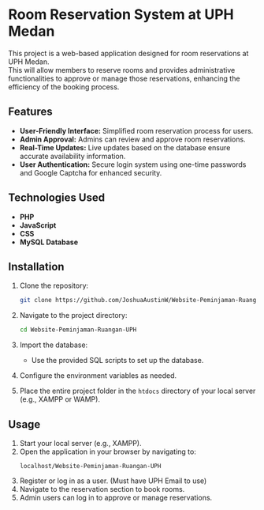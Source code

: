 # Room Reservation System at UPH Medan

This project is a web-based application designed for room reservations at UPH Medan. <br>
This will allow members to reserve rooms and provides administrative functionalities to approve or manage those reservations, enhancing the efficiency of the booking process.

## Features

- **User-Friendly Interface:** Simplified room reservation process for users.
- **Admin Approval:** Admins can review and approve room reservations.
- **Real-Time Updates:** Live updates based on the database ensure accurate availability information.
- **User Authentication:** Secure login system using one-time passwords and Google Captcha for enhanced security.

## Technologies Used

- **PHP**
- **JavaScript**
- **CSS**
- **MySQL Database**

## Installation

1. Clone the repository:
    ```bash
    git clone https://github.com/JoshuaAustinW/Website-Peminjaman-Ruangan-UPH.git
    ```
2. Navigate to the project directory:
    ```bash
    cd Website-Peminjaman-Ruangan-UPH
    ```
3. Import the database:
    - Use the provided SQL scripts to set up the database.
  
4. Configure the environment variables as needed.

5. Place the entire project folder in the `htdocs` directory of your local server (e.g., XAMPP or WAMP).

## Usage

1. Start your local server (e.g., XAMPP).
2. Open the application in your browser by navigating to:
    ```
    localhost/Website-Peminjaman-Ruangan-UPH
    ```
3. Register or log in as a user. (Must have UPH Email to use)
4. Navigate to the reservation section to book rooms.
5. Admin users can log in to approve or manage reservations.
